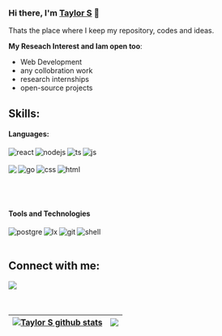### Hi there, I'm [Taylor S](https://taylors.dev.br) 👋

Thats the place where I keep my repository, codes and ideas.

**My Reseach Interest and Iam open too**:
- Web Development
- any collobration work
- research internships
- open-source projects

## Skills:

#### Languages:
<div>
<img align="left" alt="react" src="https://img.shields.io/badge/React-20232A?style=for-the-badge&logo=react&logoColor=61DAFB" />
<img align="left" alt="nodejs" src="https://img.shields.io/badge/Node.js-43853D?style=for-the-badge&logo=node.js&logoColor=white" />
<img align="left" alt="ts" src="https://img.shields.io/badge/TypeScript-007ACC?style=for-the-badge&logo=typescript&logoColor=white" />
<img align="left" alt="js" src="https://img.shields.io/badge/JavaScript-F7DF1E?style=for-the-badge&logo=javascript&logoColor=black" />
 <div/> <br><br><div>
<img align="left" atl="tw" src="https://img.shields.io/badge/Tailwind_CSS-38B2AC?style=for-the-badge&logo=tailwind-css&logoColor=white" />
<img align="left" alt="go" src="https://img.shields.io/badge/Go-00ADD8?style=for-the-badge&logo=go&logoColor=white"/>
<img align="left" alt="css" src="https://img.shields.io/badge/CSS3-1572B6?style=for-the-badge&logo=css3&logoColor=white"/>
<img align="left" alt="html" src="https://img.shields.io/badge/HTML5-E34F26?style=for-the-badge&logo=html5&logoColor=white"/>
<div/>
  <br><br>
 <br><br>
 
#### Tools and Technologies

<img align="left" alt="postgre" src="https://img.shields.io/badge/PostgreSQL-316192?style=for-the-badge&logo=postgresql&logoColor=white"/>
<img align="left" alt="lx" src="https://img.shields.io/badge/Linux-FCC624?style=for-the-badge&logo=linux&logoColor=black"/>
<img align="left" alt="git" src="https://img.shields.io/badge/GIT-E44C30?style=for-the-badge&logo=git&logoColor=white"/>
<img align="left" alt="shell" src="https://img.shields.io/badge/Shell_Script-121011?style=for-the-badge&logo=gnu-bash&logoColor=white"/>
<br><br>

## Connect with me:
<div>
 <a href="mailto:otaylorferreira78@gmail.com">
 <img src="https://img.shields.io/badge/Gmail-D14836?style=for-the-badge&logo=gmail&logoColor=white"/>
  <a/>
 <div/>
<br><br>

| <a href="https://github.com/anuraghazra/github-readme-stats"><img align="center" src="https://github-readme-stats.vercel.app/api?username=taylors42&show_icons=true&include_all_commits=true&theme=buefy&hide_border=true" alt="Taylor S github stats" /></a> | <a href="https://github.com/anuraghazra/github-readme-stats"><img align="center" src="https://github-readme-stats.vercel.app/api/top-langs/?username=taylors42&layout=compact&theme=buefy&hide_border=true" /></a> |
| ------------- | ------------- |


